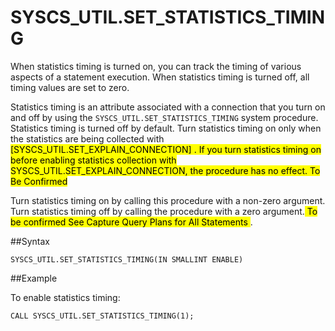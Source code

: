 # SYSCS_UTIL.SET_STATISTICS_TIMING

When statistics timing is turned on, you can track the timing of various aspects of a statement execution. When statistics timing is turned off, all timing values are set to zero.

Statistics timing is an attribute associated with a connection that you turn on and off by using the `SYSCS_UTIL.SET_STATISTICS_TIMING` system procedure. Statistics timing is turned off by default. Turn statistics timing on only when the statistics are being collected with <mark>[SYSCS_UTIL.SET_EXPLAIN_CONNECTION] . If you turn statistics timing on before enabling statistics collection with SYSCS_UTIL.SET_EXPLAIN_CONNECTION, the procedure has no effect. To Be Confirmed</mark>

Turn statistics timing on by calling this procedure with a non-zero argument. Turn statistics timing off by calling the procedure with a zero argument.<mark> To be confirmed See Capture Query Plans for All Statements </mark>.

##Syntax

``` pre
SYSCS_UTIL.SET_STATISTICS_TIMING(IN SMALLINT ENABLE)
```

##Example

To enable statistics timing:

``` pre
CALL SYSCS_UTIL.SET_STATISTICS_TIMING(1);
```
